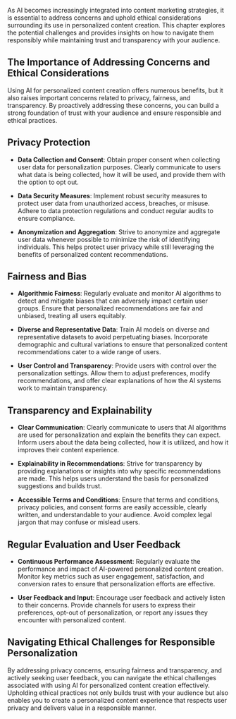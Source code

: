 

As AI becomes increasingly integrated into content marketing strategies, it is essential to address concerns and uphold ethical considerations surrounding its use in personalized content creation. This chapter explores the potential challenges and provides insights on how to navigate them responsibly while maintaining trust and transparency with your audience.

The Importance of Addressing Concerns and Ethical Considerations
----------------------------------------------------------------

Using AI for personalized content creation offers numerous benefits, but it also raises important concerns related to privacy, fairness, and transparency. By proactively addressing these concerns, you can build a strong foundation of trust with your audience and ensure responsible and ethical practices.

Privacy Protection
------------------

* **Data Collection and Consent**: Obtain proper consent when collecting user data for personalization purposes. Clearly communicate to users what data is being collected, how it will be used, and provide them with the option to opt out.

* **Data Security Measures**: Implement robust security measures to protect user data from unauthorized access, breaches, or misuse. Adhere to data protection regulations and conduct regular audits to ensure compliance.

* **Anonymization and Aggregation**: Strive to anonymize and aggregate user data whenever possible to minimize the risk of identifying individuals. This helps protect user privacy while still leveraging the benefits of personalized content recommendations.

Fairness and Bias
-----------------

* **Algorithmic Fairness**: Regularly evaluate and monitor AI algorithms to detect and mitigate biases that can adversely impact certain user groups. Ensure that personalized recommendations are fair and unbiased, treating all users equitably.

* **Diverse and Representative Data**: Train AI models on diverse and representative datasets to avoid perpetuating biases. Incorporate demographic and cultural variations to ensure that personalized content recommendations cater to a wide range of users.

* **User Control and Transparency**: Provide users with control over the personalization settings. Allow them to adjust preferences, modify recommendations, and offer clear explanations of how the AI systems work to maintain transparency.

Transparency and Explainability
-------------------------------

* **Clear Communication**: Clearly communicate to users that AI algorithms are used for personalization and explain the benefits they can expect. Inform users about the data being collected, how it is utilized, and how it improves their content experience.

* **Explainability in Recommendations**: Strive for transparency by providing explanations or insights into why specific recommendations are made. This helps users understand the basis for personalized suggestions and builds trust.

* **Accessible Terms and Conditions**: Ensure that terms and conditions, privacy policies, and consent forms are easily accessible, clearly written, and understandable to your audience. Avoid complex legal jargon that may confuse or mislead users.

Regular Evaluation and User Feedback
------------------------------------

* **Continuous Performance Assessment**: Regularly evaluate the performance and impact of AI-powered personalized content creation. Monitor key metrics such as user engagement, satisfaction, and conversion rates to ensure that personalization efforts are effective.

* **User Feedback and Input**: Encourage user feedback and actively listen to their concerns. Provide channels for users to express their preferences, opt-out of personalization, or report any issues they encounter with personalized content.

Navigating Ethical Challenges for Responsible Personalization
-------------------------------------------------------------

By addressing privacy concerns, ensuring fairness and transparency, and actively seeking user feedback, you can navigate the ethical challenges associated with using AI for personalized content creation effectively. Upholding ethical practices not only builds trust with your audience but also enables you to create a personalized content experience that respects user privacy and delivers value in a responsible manner.
